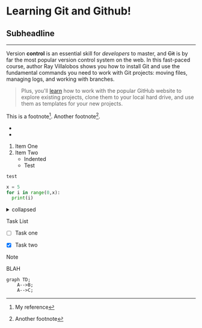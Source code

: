 Learning Git and Github! 
========================
Subheadline
-----------

***

Version **control** is an essential skill for _developers_ to master, and ~~Git~~ is by far the most popular version control system on the web. In this fast-paced course, author Ray Villalobos shows you how to install Git and use the fundamental commands you need to work with Git projects: moving files, managing logs, and working with branches.

>Plus, you'll [learn](https://www.linkedin.com/learning) how to work with the popular GitHub website to explore existing projects, clone them to your local hard drive, and use them as templates for your new projects.

This is a footnote[^1]. Another footnote[^2].

- [^1]: My reference
- [^2]: Another footnote

1. Item One
1. Item Two
    - Indented
    - Test
  
`test`

```python
x = 5
for i in range(0,x):
  print(i)
```
<details>
  <summary>collapsed</summary>
  
| Left | Center | Right |
| -----|:------:|-----: |
| One  |Two     |$1.00  |
| Two  |Four    |$120.00|

  Collapsed text
  
</details>



Task List
- [ ] Task one
- [x] Task two


> [!NOTE]
> BLAH


```mermaid
graph TD;
    A-->B;
    A-->C;
```







